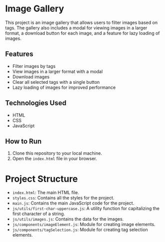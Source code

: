 # Image Gallery

This project is an image gallery that allows users to filter images based on tags. The gallery also includes a modal for
viewing images in a larger format, a download button for each image, and a feature for lazy loading of images.

## Features

- Filter images by tags
- View images in a larger format with a modal
- Download images
- Clear all selected tags with a single button
- Lazy loading of images for improved performance

## Technologies Used

- HTML
- CSS
- JavaScript

## How to Run

1. Clone this repository to your local machine.
2. Open the `index.html` file in your browser.

# Project Structure

- `index.html`: The main HTML file.
- `styles.css`: Contains all the styles for the project.
- `main.js`: Contains the main JavaScript code for the project.
- `js/utils/first-char-uppercase.js`: A utility function for capitalizing the first character of a string.
- `js/utils/images.js`: Contains the data for the images.
- `js/components/imageElement.js`: Module for creating image elements.
- `js/components/tagSelection.js`: Module for creating tag selection elements.